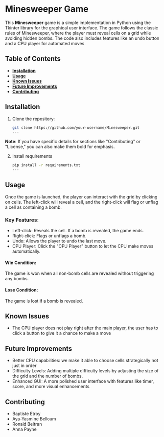 # **Minesweeper Game**

This **Minesweeper** game is a simple implementation in Python using the Tkinter library for the graphical user interface. The game follows the classic rules of Minesweeper, where the player must reveal cells on a grid while avoiding hidden bombs. The code also includes features like an undo button and a CPU player for automated moves.

## Table of Contents

- [**Installation**](#installation)
- [**Usage**](#usage)
- [**Known Issues**](#known-issues)
- [**Future Improvements**](#future-improvements)
- [**Contributing**](#contributing)

## **Installation**

1. Clone the repository:

   ```bash
   git clone https://github.com/your-username/Minesweeper.git
   ---


**Note:** If you have specific details for sections like "Contributing" or "License," you can also make them bold for emphasis.

2. Install requirements

   ```bash
   pip install -r requirements.txt
   ---


## Usage
Once the game is launched, the player can interact with the grid by clicking on cells. The left-click will reveal a cell, and the right-click will flag or unflag a cell as containing a bomb.

### Key Features:
- Left-click: Reveals the cell. If a bomb is revealed, the game ends.
- Right-click: Flags or unflags a bomb.
- Undo: Allows the player to undo the last move.
- CPU Player: Click the "CPU Player" button to let the CPU make moves automatically.

#### Win Condition:
The game is won when all non-bomb cells are revealed without triggering any bombs.
#### Lose Condition:
The game is lost if a bomb is revealed.
   

## **Known Issues**

- The CPU player does not play right after the main player, the user has to click a button to give it a chance to make a move

## **Future Improvements**

- Better CPU capabilities: we make it able to choose cells strategically not just in order
- Difficulty Levels: Adding multiple difficulty levels by adjusting the size of the grid and the number of bombs.
- Enhanced GUI: A more polished user interface with features like timer, score, and more visual enhancements.

## **Contributing**

- Baptiste Etroy
- Aya-Yasmine Belloum
- Ronald Beltran
- Anna Payne
